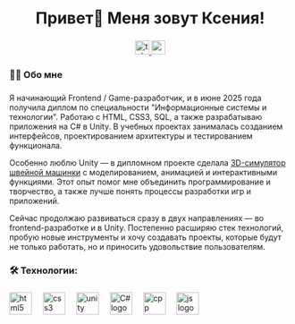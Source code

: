<h1 align="center">Привет👋 Меня зовут Ксения!</h1>

###

<div align="center">
  <a href="https://t.me/Korelo_Kseniya" target="_blank">
    <img src="https://img.shields.io/static/v1?message=Telegram&logo=telegram&label=&color=2CA5E0&logoColor=white&labelColor=&style=for-the-badge" height="25" alt="telegram logo"  />
  </a>
  <a href="mailto:korelo.ks@gmail.com" target="_blank">
    <img src="https://img.shields.io/static/v1?message=Gmail&logo=gmail&label=&color=e84850&logoColor=white&labelColor=&style=for-the-badge" height="25" alt="gmail logo"  />
  </a>
</div>

###

<h3 align="left">👩‍💻  Обо мне</h3>

###

<p align="left">Я начинающий Frontend / Game-разработчик, и в июне 2025 года получила диплом по специальности "Информационные системы и технологии". Работаю с HTML, CSS3, SQL, а также разрабатываю приложения на C# в Unity. В учебных проектах занималась созданием интерфейсов, проектированием архитектуры и тестированием функционала.

Особенно люблю Unity — в дипломном проекте сделала [3D-симулятор швейной машинки](https://github.com/Korelo-Kseniya/Simulator-sewing-machine) с моделированием, анимацией и интерактивными функциями. Этот опыт помог мне объединить программирование и творчество, а также лучше понять процессы разработки игр и приложений.

Сейчас продолжаю развиваться сразу в двух направлениях — во frontend-разработке и в Unity. Постепенно расширяю стек технологий, пробую новые инструменты и хочу создавать проекты, которые будут не только работать, но и приносить удовольствие пользователям.</p>

###

<h3 align="left">🛠 Технологии:</h3>

###

<div align="left">
  <img src="https://cdn.jsdelivr.net/gh/devicons/devicon/icons/html5/html5-original.svg" height="40" alt="html5 logo"  />
  <img width="12" />
  <img src="https://cdn.jsdelivr.net/gh/devicons/devicon/icons/css3/css3-original.svg" height="40" alt="css3 logo"  />
  <img width="12" />
  <img src="https://skillicons.dev/icons?i=unity" height="40" alt="unity logo"  />
  <img width="12" />
  <img src="https://skillicons.dev/icons?i=cs" height="40" alt="С# logo"  />
  <img width="12" />
  <img src="https://skillicons.dev/icons?i=cpp" height="40" alt="cpp logo"  />
  <img width="12" />
  <img src="https://skillicons.dev/icons?i=js" height="40" alt="js logo"  />
  <img width="12" />
</div>

###
